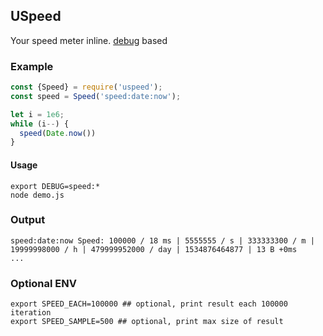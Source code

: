 ## USpeed

Your speed meter inline. [debug](https://www.npmjs.com/package/debug) based

### Example
```javascript
const {Speed} = require('uspeed');
const speed = Speed('speed:date:now');

let i = 1e6;
while (i--) {
  speed(Date.now())
}

```

#### Usage
```
export DEBUG=speed:*
node demo.js
```

### Output
```
speed:date:now Speed: 100000 / 18 ms | 5555555 / s | 333333300 / m | 19999998000 / h | 479999952000 / day | 1534876464877 | 13 B +0ms
...
```

### Optional ENV
```
export SPEED_EACH=100000 ## optional, print result each 100000 iteration
export SPEED_SAMPLE=500 ## optional, print max size of result
```